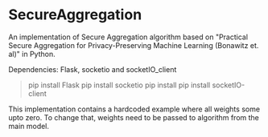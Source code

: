 # SecureAggregation

An implementation of Secure Aggregation algorithm based on "Practical Secure Aggregation for Privacy-Preserving Machine Learning
(Bonawitz et. al)" in Python.

Dependencies: Flask, socketio and socketIO_client

> pip install Flask
> pip install socketio
> pip install pip install socketIO-client

This implementation contains a hardcoded example where all weights some upto zero. To change that, weights need to be passed to algorithm from the main model.
